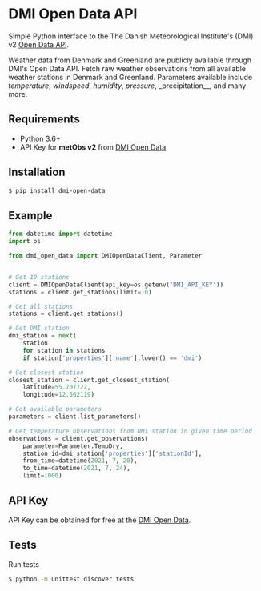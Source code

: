 # DMI Open Data API

Simple Python interface to the The Danish Meteorological Institute's (DMI) v2 [Open Data API](https://confluence.govcloud.dk/display/FDAPI/Danish+Meteorological+Institute+-+Open+Data).

Weather data from Denmark and Greenland are publicly available through DMI's Open Data API. Fetch raw weather observations from all available weather stations in Denmark and Greenland. Parameters available include _temperature_, _windspeed_, _humidity_, _pressure_, \_precipitation\_\_, and many more.

## Requirements

- Python 3.6+
- API Key for **metObs v2** from [DMI Open Data](https://confluence.govcloud.dk/pages/viewpage.action?pageId=26476690)

## Installation

```bash
$ pip install dmi-open-data
```

## Example

```python
from datetime import datetime
import os

from dmi_open_data import DMIOpenDataClient, Parameter


# Get 10 stations
client = DMIOpenDataClient(api_key=os.getenv('DMI_API_KEY'))
stations = client.get_stations(limit=10)

# Get all stations
stations = client.get_stations()

# Get DMI station
dmi_station = next(
    station
    for station in stations
    if station['properties']['name'].lower() == 'dmi')

# Get closest station
closest_station = client.get_closest_station(
    latitude=55.707722,
    longitude=12.562119)

# Get available parameters
parameters = client.list_parameters()

# Get temperature observations from DMI station in given time period
observations = client.get_observations(
    parameter=Parameter.TempDry,
    station_id=dmi_station['properties']['stationId'],
    from_time=datetime(2021, 7, 20),
    to_time=datetime(2021, 7, 24),
    limit=1000)

```

## API Key

API Key can be obtained for free at the [DMI Open Data](https://confluence.govcloud.dk/pages/viewpage.action?pageId=26476690).

## Tests

Run tests

```bash
$ python -m unittest discover tests
```
